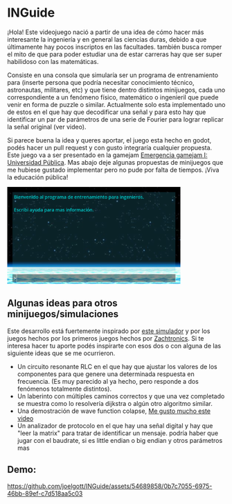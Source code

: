 # INGuide

¡Hola! Este videojuego nació a partir de una idea de cómo hacer más interesante la ingeniería y en general las ciencias duras, debido a que últimamente hay pocos inscriptos en las facultades. también busca romper el mito de que para poder estudiar una de estar carreras hay que ser super habilidoso con las matemáticas. 

Consiste en una consola que simularía ser un programa de entrenamiento para (inserte persona que podría necesitar conocimiento técnico, astronautas, militares, etc) y que tiene dentro distintos minijuegos, cada uno correspondiente a un fenómeno físico, matemático o ingenieril que puede venir en forma de puzzle o similar. Actualmente solo esta implementado uno de estos en el que hay que decodificar una señal y para esto hay que identificar un par de parámetros de una serie de Fourier para lograr replicar la señal original (ver video). 

Si parece buena la idea y queres aportar, el juego esta hecho en godot, podés hacer un pull request y con gusto integraría cualquier propuesta. Este juego va a ser presentado en la gamejam [Emergencia gamejam I: Universidad Pública](https://itch.io/jam/emergencia-gamejam-universidad-publica). Mas abajo deje algunas propuestas de minijuegos que me hubiese gustado implementar pero no pude por falta de tiempos. ¡Viva la educación pública!

<img src="screenshotterminal.png" alt="principal" style="width:400px;"/>

## Algunas ideas para otros minijuegos/simulaciones

Este desarrollo está fuertemente inspirado por [este simulador](https://phet.colorado.edu/) y por los juegos hechos por los primeros juegos hechos por [Zachtronics](https://www.zachtronics.com/). Si te interesa hacer tu aporte podés inspirarte con esos dos o con alguna de las siguiente ideas que se me ocurrieron.

- Un circuito resonante RLC en el que hay que ajustar los valores de los componentes para que genere una determinada respuesta en frecuencia. (Es muy parecido al ya hecho, pero responde a dos fenómenos totalmente distintos).
- Un laberinto con múltiples caminos correctos y que una vez completado se muestra como lo resolvería dijkstra o algún otro algoritmo similar.
- Una demostración de wave function colapse, [Me gusto mucho este video](https://www.youtube.com/watch?v=rI_y2GAlQFM) 
- Un analizador de protocolo en el que hay una señal digital y hay que "leer la matrix" para tratar de identificar un mensaje. podría haber que jugar con el baudrate, si es little endian o big endian y otros parámetros mas

## Demo:

https://github.com/joelgott/INGuide/assets/54689858/0b7c7055-6975-46bb-89ef-c7d518aa5c03

